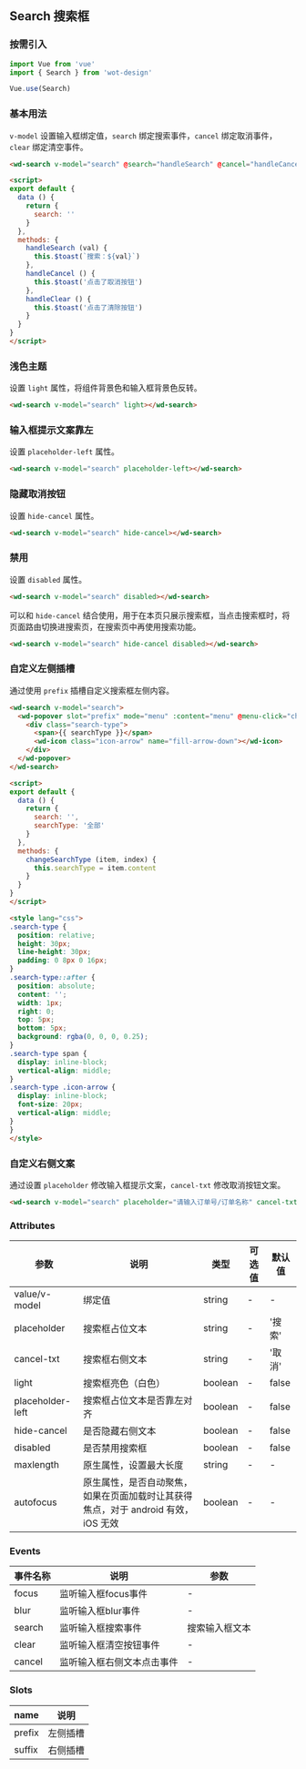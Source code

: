 ## Search 搜索框

### 按需引入

```javascript
import Vue from 'vue'
import { Search } from 'wot-design'

Vue.use(Search)
```

### 基本用法

`v-model` 设置输入框绑定值，`search` 绑定搜索事件，`cancel` 绑定取消事件，`clear` 绑定清空事件。

```html
<wd-search v-model="search" @search="handleSearch" @cancel="handleCancel" @clear="handleClear"></wd-search>

<script>
export default {
  data () {
    return {
      search: ''
    }
  },
  methods: {
    handleSearch (val) {
      this.$toast(`搜索：${val}`)
    },
    handleCancel () {
      this.$toast('点击了取消按钮')
    },
    handleClear () {
      this.$toast('点击了清除按钮')
    }
  }
}
</script>
```

### 浅色主题

设置 `light` 属性，将组件背景色和输入框背景色反转。

```html
<wd-search v-model="search" light></wd-search>
```

### 输入框提示文案靠左

设置 `placeholder-left` 属性。

```html
<wd-search v-model="search" placeholder-left></wd-search>
```

### 隐藏取消按钮

设置 `hide-cancel` 属性。

```html
<wd-search v-model="search" hide-cancel></wd-search>
```

### 禁用

设置 `disabled` 属性。

```html
<wd-search v-model="search" disabled></wd-search>
```

可以和 `hide-cancel` 结合使用，用于在本页只展示搜索框，当点击搜索框时，将页面路由切换进搜索页，在搜索页中再使用搜索功能。

```html
<wd-search v-model="search" hide-cancel disabled></wd-search>
```

### 自定义左侧插槽

通过使用 `prefix` 插槽自定义搜索框左侧内容。

```html
<wd-search v-model="search">
  <wd-popover slot="prefix" mode="menu" :content="menu" @menu-click="changeSearchType">
    <div class="search-type">
      <span>{{ searchType }}</span>
      <wd-icon class="icon-arrow" name="fill-arrow-down"></wd-icon>
    </div>
  </wd-popover>
</wd-search>

<script>
export default {
  data () {
    return {
      search: '',
      searchType: '全部'
    }
  },
  methods: {
    changeSearchType (item, index) {
      this.searchType = item.content
    }
  }
}
</script>

<style lang="css">
.search-type {
  position: relative;
  height: 30px;
  line-height: 30px;
  padding: 0 8px 0 16px;
}
.search-type::after {
  position: absolute;
  content: '';
  width: 1px;
  right: 0;
  top: 5px;
  bottom: 5px;
  background: rgba(0, 0, 0, 0.25);
}
.search-type span {
  display: inline-block;
  vertical-align: middle;
}
.search-type .icon-arrow {
  display: inline-block;
  font-size: 20px;
  vertical-align: middle;
}
}
</style>
```

### 自定义右侧文案

通过设置 `placeholder` 修改输入框提示文案，`cancel-txt` 修改取消按钮文案。

```html
<wd-search v-model="search" placeholder="请输入订单号/订单名称" cancel-txt="搜索"></wd-search>
```

### Attributes

| 参数      | 说明                                 | 类型      | 可选值       | 默认值   |
|---------- |------------------------------------ |---------- |------------- |-------- |
| value/v-model   |	绑定值                        |	string     | -   |	-  |
| placeholder	    | 搜索框占位文本                  |	string    |	-         |	'搜索' |
| cancel-txt      | 搜索框右侧文本                   | string    | -          | '取消'   |
| light           | 搜索框亮色（白色）                | boolean   | -          | false   |
| placeholder-left | 搜索框占位文本是否靠左对齐        | boolean    | -         | false   |
| hide-cancel     | 是否隐藏右侧文本                 | boolean    | -          | false   |
| disabled        | 是否禁用搜索框                   | boolean    | -          | false   |
| maxlength | 原生属性，设置最大长度 | string | - | - |
| autofocus | 原生属性，是否自动聚焦，如果在页面加载时让其获得焦点，对于 android 有效， iOS 无效 | boolean | - | - |

### Events

| 事件名称      | 说明                                 | 参数     |
|------------- |------------------------------------ |--------- |
| focus        | 监听输入框focus事件                    | -       |
| blur         | 监听输入框blur事件                     | -       |
| search       | 监听输入框搜索事件                      | 搜索输入框文本       |
| clear        | 监听输入框清空按钮事件                   | -       |
| cancel       | 监听输入框右侧文本点击事件               | -       |

### Slots

| name      | 说明       |
|------------- |----------- |
| prefix | 左侧插槽 |
| suffix | 右侧插槽 |
